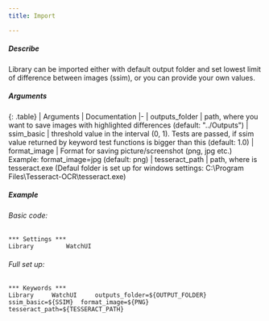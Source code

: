 ```yaml
---
title: Import

---
```

##### Describe
Library can be imported either with default output folder and set lowest limit of difference between images (ssim), or you can provide your own values.

##### Arguments

<div class="table-responsive">

{: .table}
| Arguments | Documentation
|-
| outputs_folder |  path, where you want to save images with highlighted differences (default: "../Outputs")
| ssim_basic | threshold value in the interval (0, 1). Tests are passed, if ssim value returned by keyword test functions is bigger than this (default: 1.0)
| format_image |  Format for saving picture/screenshot (png, jpg etc.) Example: format_image=jpg (default: png)
| tesseract_path | path, where is tesseract.exe (Defaul folder is set up for windows settings: C:\Program Files\Tesseract-OCR\tesseract.exe)

</div>

##### Example

###### Basic code:
```robotframework
*** Settings ***
Library         WatchUI
```

###### Full set up:
```robotframework
*** Keywords ***
Library 	WatchUI 	outputs_folder=${OUTPUT_FOLDER} 	ssim_basic=${SSIM}  format_image=${PNG}  tesseract_path=${TESSERACT_PATH}
```
